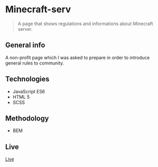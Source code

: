 # Minecraft-serv

> A page that shows regulations and informations about Minecraft server.

## General info

A non-profit page which I was asked to prepare in order to introduce general rules to community.

## Technologies

-  JavaScript ES6
-  HTML 5
-  SCSS

## Methodology

-  BEM

## Live

[Live](https://noxtirion.github.io/minecraft/)

